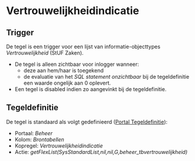 # Vertrouwelijkheidindicatie

## Trigger

De tegel is een trigger voor een lijst van informatie-objecttypes *Vertrouwelijkheid* (StUF Zaken).

* De tegel is alleen zichtbaar voor inlogger wanneer:
  * deze aan hem/haar is toegekend
  * de evaluatie van het *SQL statement onzichtbaar* bij de tegeldefinitie een waarde ongelijk aan 0 oplevert.
* Een tegel is disabled indien zo aangevinkt bij de tegeldefinitie.

## Tegeldefinitie

De tegel is standaard als volgt gedefinieerd ([Portal Tegeldefinitie](../../../../instellen_inrichten/portaldefinitie/portal_tegel.md)):

* Portaal: *Beheer*
* Kolom: *Brontabellen*
* Kopregel: *Vertrouwelijkheidindicatie*
* Actie: *getFlexList(SysStandardList,nil,nil,G,beheer_tbvertrouwelijkheid)*

